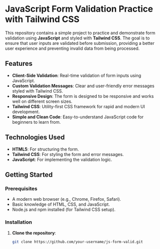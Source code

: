 # JavaScript Form Validation Practice with Tailwind CSS

This repository contains a simple project to practice and demonstrate form validation using **JavaScript** and styled with **Tailwind CSS**. The goal is to ensure that user inputs are validated before submission, providing a better user experience and preventing invalid data from being processed.

## Features

- **Client-Side Validation**: Real-time validation of form inputs using JavaScript.
- **Custom Validation Messages**: Clear and user-friendly error messages styled with Tailwind CSS.
- **Responsive Design**: The form is designed to be responsive and works well on different screen sizes.
- **Tailwind CSS**: Utility-first CSS framework for rapid and modern UI development.
- **Simple and Clean Code**: Easy-to-understand JavaScript code for beginners to learn from.

## Technologies Used

- **HTML5**: For structuring the form.
- **Tailwind CSS**: For styling the form and error messages.
- **JavaScript**: For implementing the validation logic.

## Getting Started

### Prerequisites

- A modern web browser (e.g., Chrome, Firefox, Safari).
- Basic knowledge of HTML, CSS, and JavaScript.
- Node.js and npm installed (for Tailwind CSS setup).

### Installation

1. **Clone the repository**:
   ```bash
   git clone https://github.com/your-username/js-form-valid.git
